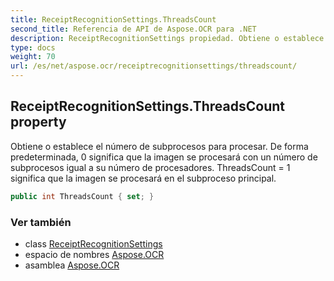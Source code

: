 ```yaml
---
title: ReceiptRecognitionSettings.ThreadsCount
second_title: Referencia de API de Aspose.OCR para .NET
description: ReceiptRecognitionSettings propiedad. Obtiene o establece el número de subprocesos para procesar. De forma predeterminada 0 significa que la imagen se procesará con un número de subprocesos igual a su número de procesadores. ThreadsCount  1 significa que la imagen se procesará en el subproceso principal.
type: docs
weight: 70
url: /es/net/aspose.ocr/receiptrecognitionsettings/threadscount/
---
```

## ReceiptRecognitionSettings.ThreadsCount property

Obtiene o establece el número de subprocesos para procesar. De forma predeterminada, 0 significa que la imagen se procesará con un número de subprocesos igual a su número de procesadores. ThreadsCount = 1 significa que la imagen se procesará en el subproceso principal.

```csharp
public int ThreadsCount { set; }
```

### Ver también

* class [ReceiptRecognitionSettings](../)
* espacio de nombres [Aspose.OCR](../../receiptrecognitionsettings/)
* asamblea [Aspose.OCR](../../../)


